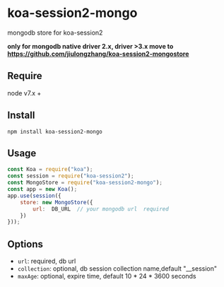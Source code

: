 # koa-session2-mongo
mongodb store for koa-session2 

**only for mongodb native driver 2.x,  driver >3.x move to https://github.com/jiulongzhang/koa-session2-mongostore**

## Require

node v7.x +

## Install
```
npm install koa-session2-mongo

```

## Usage
```js
const Koa = require("koa");
const session = require("koa-session2");
const MongoStore = require("koa-session2-mongo");
const app = new Koa();
app.use(session({     
    store: new MongoStore({
        url:  DB_URL  // your mongodb url  required
    })
}));

```

## Options
- `url`:  required, db url   
- `collection`: optional, db session collection name,default  "__session"
- `maxAge`: optional, expire time, default 10 \* 24 \* 3600 seconds
